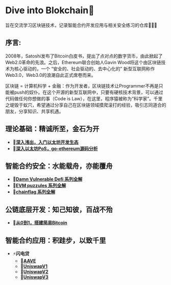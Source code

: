 # Dive into Blokchain🌟

旨在交流学习区块链技术，记录智能合约开发应用与相关安全练习的仓库🚀🚀🚀


## 序言: 
2008年，Satoshi发布了Bitcoin白皮书，提出了点对点的数字货币，由此掀起了Web2.0革命的先浪。之后，Ethereum联合创始人Gavin Wood将这个由区块链技术为核心驱动的，一个 “安全的、社会驱动的、去中心化的” 新型互联网称作Web3.0，Web3.0的浪潮自此正式席卷而来。

区块链 = 计算机科学 + 金融：作为开发者，区块链技术让Programmer不再是只能被push的奴仆。在这个开源的新型互联网中，只要有硬核技术背景，可以通过代码做任何你想做的事（Code is Law），在这里，程序猿被称为“科学家”。千里之堤毁于蚁穴，希望通过分享自己在区块链领域摸爬滚打的经验，吸引志同道合的朋友，分享知识、共享机遇。

## 理论基础：精诚所至，金石为开

+ **🔗[深入浅出，入门以太坊开发生态](https://github.com)**
+ **🔗[深入以太坊PoS，go-ethereum源码分析](https://github.com/DessertHeart/Dive-Into-Blockchain/tree/main/LearnBlockchain)**

## 智能合约安全：水能载舟，亦能覆舟

+ **🔗[Damn Vulnerable Defi 系列全解](https://github.com/DessertHeart/DiveIntoBlockchain/tree/main/safeBlockchain/DamnVulnerableDefi)**
+ **🔗[EVM puzzules 系列全解]()**
+ **🔗[chainflag 系列全解]()**

## 公链底层开发：知己知彼，百战不殆

+ **🔗[从0到1，搭建简易Bitcoin](https://github.com)**

## 智能合约应用：积跬步，以致千里

+ :zap:**闪电贷**
  + **🔗[AAVE](https://github.com)**
  + **🔗[UniswapV1](https://github.com)**
  + **🔗[UniswapV2](https://github.com)**
  + **🔗[UniswapV3](https://github.com)**

